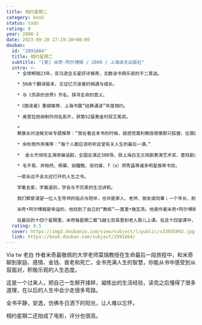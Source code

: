 ```yaml
---
title: 相约星期二
category: book
status: todo
rating: 0
year: 2008-1
date: 2023-09-20 17:19:38+08:00
douban:
  id: "2991664"
  title: 相约星期二
  subtitle: "[美] 米奇·阿尔博姆 / 2008 / 上海译文出版社"
  intro: >-
    * 全球畅销23年，亚马逊全五星好评推荐，无数读书俱乐部的不二首选。

    * 50余个翻译版本，见证亿万读者的相遇与成长。

    * 与《苏菲的世界》齐名，探寻生命的意义。

    *《朗读者》重磅推荐，上海书展“经典诵读”年度相约。

    * 奥普拉担纲制作同名影片，获第52届黄金时段艾美奖。

    *
    蔡康永对话候文咏专题推荐：“我在看这本书的时候，就感觉莫利教授很像那只狐狸，在跟这个写作的“小王子”教导，一旦建立这个关系，你的人生就会变得不一样。莫里教授是我崇拜的人。”

    * 余秋雨作序推荐：“每个人都应该听听这堂有关人生的最后一课。”

    *  金士杰领衔主演改编话剧，全国巡演近300场，获上海白玉兰戏剧表演艺术奖、壹戏剧大赏得主。自2011年巡演至今,名列上海最难抢票的热门剧目之一，超过20万观众落泪推荐。

    * 毛不易、井柏然、杨幂、田馥甄、张钧甯、f（x）郑秀晶等诸多明星推荐书目。

    一部永远不会太迟打开的人生之书。

    学着去爱，学着道别，学会与不完美的生活讲和。

    我们都曾渴望一位人生导师的指点与陪伴，也许是家人、老师、朋友或同事；一个年长、耐心、睿智的人，理解你的孤独与迷茫的人，帮助你去真正地体验世界，教会你怎样与失败和彷徨共处，为你在迷失方向时指点迷津。

    米奇•阿尔博姆是幸运的，他找到了自己的“教练”——莫里•施瓦茨。他是作者米奇•阿尔博姆在大学时，曾给予过他许多思想的教授。米奇毕业十五年后的一天，偶然得知莫里•施瓦茨罹患肌萎性侧索硬化，来日无多。这时老教授所感受到的不是对生命即将离去的恐惧，而是希望把自己许多年来思考的一些东西传播给更多的人。作为莫里早年的得意门生，米奇在老教授缠绵病榻的十四周里，每星期二都上门与他相伴，聆听他最后的教诲，并在他死后将这些谈话记录下来，把这件珍贵的礼物送给全世界的读者。

    在最后的十四个星期里，米奇每星期二都飞越七百英里到老人那儿上课。在这十四堂课中，他们聊到了人生的许多组成部分，如何面对他人，如何面对爱，如何面对恐惧，如何面对家庭，以及感情与婚姻，金钱与文化，衰老与死亡。这段“相约星期二”的经历不仅让作者米奇•阿尔博姆得到了一个重新审视自己、重读人生必修课的机会，也为全球数以万计的读者带去了震撼与感动。
  rating: 8.5
  cover: https://img3.doubanio.com/view/subject/l/public/s33855092.jpg
  link: https://book.douban.com/subject/2991664/
---
```


Via tw 老白 作者米奇最敬佩的大学老师莫瑞教授在生命最后一段旅程中，和米奇聊到家庭、感情、金钱、衰老和死亡，全书充满人生的智慧，你能从书中感受到从容面对，积极乐观的人生态度。

这是一个过来人，把自己一生掰开揉碎，凝练出的生活经验，读完之后懂得了很多道理，在以后的人生中会少走很多弯路。

全书平静，安逸，仿佛冬日洒下的阳光，让人难以忘怀。

相约星期二还拍成了电影，评分也很高。

